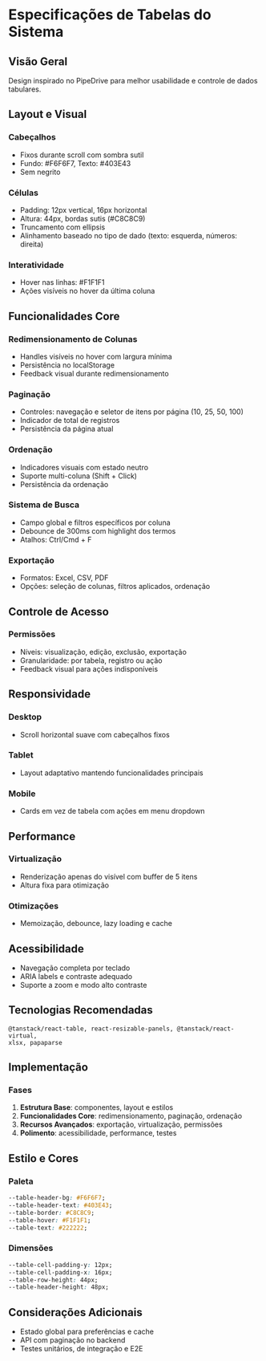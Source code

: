 
# Especificações de Tabelas do Sistema

## Visão Geral
Design inspirado no PipeDrive para melhor usabilidade e controle de dados tabulares.

## Layout e Visual

### Cabeçalhos
- Fixos durante scroll com sombra sutil
- Fundo: #F6F6F7, Texto: #403E43
- Sem negrito

### Células
- Padding: 12px vertical, 16px horizontal
- Altura: 44px, bordas sutis (#C8C8C9)
- Truncamento com ellipsis
- Alinhamento baseado no tipo de dado (texto: esquerda, números: direita)

### Interatividade
- Hover nas linhas: #F1F1F1
- Ações visíveis no hover da última coluna

## Funcionalidades Core

### Redimensionamento de Colunas
- Handles visíveis no hover com largura mínima
- Persistência no localStorage
- Feedback visual durante redimensionamento

### Paginação
- Controles: navegação e seletor de itens por página (10, 25, 50, 100)
- Indicador de total de registros
- Persistência da página atual

### Ordenação
- Indicadores visuais com estado neutro
- Suporte multi-coluna (Shift + Click)
- Persistência da ordenação

### Sistema de Busca
- Campo global e filtros específicos por coluna
- Debounce de 300ms com highlight dos termos
- Atalhos: Ctrl/Cmd + F

### Exportação
- Formatos: Excel, CSV, PDF
- Opções: seleção de colunas, filtros aplicados, ordenação

## Controle de Acesso

### Permissões
- Níveis: visualização, edição, exclusão, exportação
- Granularidade: por tabela, registro ou ação
- Feedback visual para ações indisponíveis

## Responsividade

### Desktop
- Scroll horizontal suave com cabeçalhos fixos

### Tablet
- Layout adaptativo mantendo funcionalidades principais

### Mobile
- Cards em vez de tabela com ações em menu dropdown

## Performance

### Virtualização
- Renderização apenas do visível com buffer de 5 itens
- Altura fixa para otimização

### Otimizações
- Memoização, debounce, lazy loading e cache

## Acessibilidade
- Navegação completa por teclado
- ARIA labels e contraste adequado
- Suporte a zoom e modo alto contraste

## Tecnologias Recomendadas
```
@tanstack/react-table, react-resizable-panels, @tanstack/react-virtual,
xlsx, papaparse
```

## Implementação

### Fases
1. **Estrutura Base**: componentes, layout e estilos
2. **Funcionalidades Core**: redimensionamento, paginação, ordenação
3. **Recursos Avançados**: exportação, virtualização, permissões
4. **Polimento**: acessibilidade, performance, testes

## Estilo e Cores

### Paleta
```css
--table-header-bg: #F6F6F7;
--table-header-text: #403E43;
--table-border: #C8C8C9;
--table-hover: #F1F1F1;
--table-text: #222222;
```

### Dimensões
```css
--table-cell-padding-y: 12px;
--table-cell-padding-x: 16px;
--table-row-height: 44px;
--table-header-height: 48px;
```

## Considerações Adicionais
- Estado global para preferências e cache
- API com paginação no backend
- Testes unitários, de integração e E2E
